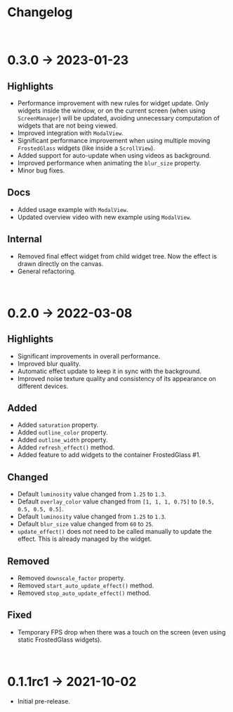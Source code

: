 # Changelog
<br>

# 0.3.0 → 2023-01-23

Highlights
----------

- Performance improvement with new rules for widget update. Only widgets inside the window, or on the current screen (when using `ScreenManager`) will be updated, avoiding unnecessary computation of widgets that are not being viewed.
- Improved integration with `ModalView`.
- Significant performance improvement when using multiple moving `FrostedGlass` widgets (like inside a `ScrollView`).
- Added support for auto-update when using videos as background.
- Improved performance when animating the `blur_size` property.
- Minor bug fixes.

Docs
----------
- Added usage example with `ModalView`.
- Updated overview video with new example using `ModalView`.

Internal
----------

- Removed final effect widget from child widget tree. Now the effect is drawn directly on the canvas.
- General refactoring.

<br>

# 0.2.0 → 2022-03-08

Highlights
----------

- Significant improvements in overall performance.
- Improved blur quality.
- Automatic effect update to keep it in sync with the background.
- Improved noise texture quality and consistency of its appearance on different devices.

Added
----------

- Added `saturation` property.
- Added `outline_color` property.
- Added `outline_width` property.
- Added `refresh_effect()` method.
- Added feature to add widgets to the container FrostedGlass #1.

Changed
----------

- Default `luminosity` value changed from `1.25` to `1.3`.
- Default `overlay_color` value changed from `[1, 1, 1, 0.75]` to `[0.5, 0.5, 0.5, 0.5]`.
- Default `luminosity` value changed from `1.25` to `1.3`.
- Default `blur_size` value changed from `60` to `25`.
- `update_effect()` does not need to be called manually to update the effect. This is already managed by the widget.

Removed
----------

- Removed `downscale_factor` property.
- Removed `start_auto_update_effect()` method.
- Removed `stop_auto_update_effect()` method.

Fixed
----------

- Temporary FPS drop when there was a touch on the screen (even using static FrostedGlass widgets).

<br>

# 0.1.1rc1 → 2021-10-02
 - Initial pre-release.
